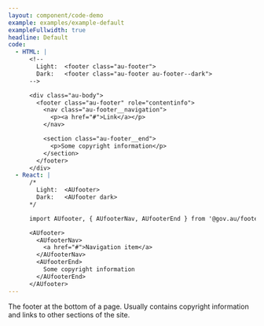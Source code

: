 ```yaml
---
layout: component/code-demo
example: examples/example-default
exampleFullwidth: true
headline: Default
code:
  - HTML: |
      <!--
        Light:  <footer class="au-footer">
        Dark:   <footer class="au-footer au-footer--dark">
      -->

      <div class="au-body">
        <footer class="au-footer" role="contentinfo">
          <nav class="au-footer__navigation">
            <p><a href="#">Link</a></p>
          </nav>

          <section class="au-footer__end">
            <p>Some copyright information</p>
          </section>
        </footer>
      </div>
  - React: |
      /*
        Light:  <AUfooter>
        Dark:   <AUfooter dark>
      */

      import AUfooter, { AUfooterNav, AUfooterEnd } from '@gov.au/footer';

      <AUfooter>
        <AUfooterNav>
          <a href="#">Navigation item</a>
        </AUfooterNav>
        <AUfooterEnd>
          Some copyright information
        </AUfooterEnd>
      </AUfooter>
---
```


The footer at the bottom of a page. Usually contains copyright information and links to other sections of the site.
